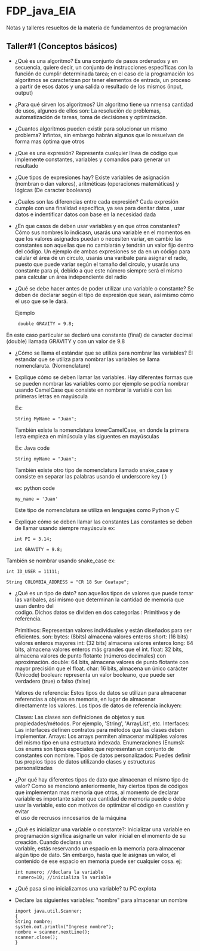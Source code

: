 # FDP_java_EIA

Notas y talleres resueltos de la materia de fundamentos de programación

## Taller#1 (Conceptos básicos)

- ¿Qué es una algoritmo?
  Es una conjunto de pasos ordenados y en secuencia, quiere decir, un conjunto de instrucciones
  específicas con la función de cumplir determinada tarea; en el caso de la programación los algoritmos se caracterizan por tener elementos de entrada, un proceso a partir de esos datos y una salida o resultado de los mismos (input, output)
- ¿Para qué sirven los algoritmos?
  Un algoritmo tiene ua nmensa cantidad de usos, algunos de ellos son: La resolución de problemas, automatización de tareas, toma de decisiones y optimización.
- ¿Cuantos algoritmos pueden existir para solucionar un mismo problema?
  Infintos, sin embargo habrán algunos que lo resuelvan de forma mas óptima que otros
- ¿Que es una expresión?
  Representa cualquier línea de código que implemente constantes, variables y comandos para generar un resultado
- ¿Que tipos de expresiones hay?
  Existe variables de asignación (nombran o dan valores), aritméticas (operaciones matemáticas) y lógicas (De caracter booleano)
- ¿Cuales son las diferencias entre cada expresión?
  Cada expresión cumple con una finalidad específica, ya sea para denitar datos , usar datos e indentificar datos con base en la necesidad dada
- ¿En que casos de deben usar variables y en que otros constantes?
  Cómo sus nombres lo indicasn, usarás una variable en el momentos en que los valores asignados puedan o necesiten variar, en cambio las constantes son aquellas que no cambiarán y tendrán un valor fijo dentro del código. Un ejemplo de ambas expresiones se da en un código para calular el área de un circulo, usarás una varibale para asignar el radio, puesto que puede variar según el tamaño del circulo, y usarás una constante para pi, debido a que este número siempre será el mismo para calcular un área independiente del radio
- ¿Qué se debe hacer antes de poder utilizar una variable o constante?
  Se deben de declarar según el tipo de expresión que sean, así mismo cómo el uso que se le dará.

  Ejemplo

  ```{java}
   double GRAVITY = 9.8;
  ```

En este caso particular se declaró una constante (final) de caracter decimal (double) llamada GRAVITY y con un valor de 9.8

- ¿Cómo se llama el estándar que se utiliza para nombrar las variables?
  El estandar que se utiliza para nombrar las variables se llama nomenclaruta. (Nomenclature)
- Explique cómo se deben llamar las variables.
  Hay diferentes formas que se pueden nombrar las variables como por ejemplo se podría nombrar usando CamelCase que consiste en nombrar la variable con las primeras letras en mayúscula

  Ex:

  ```{java}
  String MyName = "Juan";
  ```

  También existe la nomenclatura lowerCamelCase, en donde la primera letra empieza en minúscula y las siguentes en mayúsculas

  Ex: Java code

  ```{java}
  String myName = "Juan";
  ```

  También existe otro tipo de nomenclatura llamado snake_case y consiste en separar las palabras usando el underscore key ( )

  ex: python code

  ```{python}
  my_name = 'Juan'
  ```

  Este tipo de nomenclatura se utiliza en lenguajes como Python y C

- Explique cómo se deben llamar las constantes
  Las constantes se deben de llamar usando siempre mayúscula
  ex:

```{java}
   int PI = 3.14;

   int GRAVITY = 9.8;
```

También se nombrar usando snake_case
ex:

```{java}
int ID_USER = 11111;
```

```{java}
String COLOMBIA_ADDRESS = "CR 18 Sur Guatape";
```
- ¿Qué es un tipo de dato?
  son aquellos tipos de valores que puede tomar las varibales, así mismo que determinan la cantidad de memoria que usan dentro del       
  codigo. Dichos datos se dividen en dos categorías : Primitivos y de referencia.

  Primitivos: Representan valores individuales y están diseñados para ser eficientes. son:
    bytes: (8bits) almacena valores enteros
    short: (16 bits) valores enteros mayores
    int: (32 bits) almacena valores enteros
    long: 64 bits, almacena valores enteros más grandes que el int.
    float: 32 bits, almacena valores de punto flotante (números decimales) con aproximación.
    double: 64 bits, almacena valores de punto flotante con mayor precisión que el float.
    char: 16 bits, almacena un único carácter (Unicode)
    boolean: representa un valor booleano, que puede ser verdadero (true) o falso (false)
  
  Valores de referencia: Estos tipos de datos se utilizan para almacenar referencias a objetos en memoria, en lugar de almacenar         
  directamente los valores. Los tipos de datos de referencia incluyen:

  Clases: Las clases son definiciones de objetos y sus propiedades/métodos. Por ejemplo, 'String', 'ArrayList', etc.
    Interfaces: Las interfaces definen contratos para métodos que las clases deben implementar.
    Arrays: Los arrays permiten almacenar múltiples valores del mismo tipo en una estructura indexada.
    Enumeraciones (Enums): Los enums son tipos especiales que representan un conjunto de constantes con nombre.
    Tipos de datos personalizados: Puedes definir tus propios tipos de datos utilizando clases y estructuras personalizadas
  
- ¿Por qué hay diferentes tipos de dato que almacenan el mismo tipo de valor?
  Como se mencionó anteriormente, hay ciertos tipos de códigos que implementan mas memoria que otros, al momento de declarar variable es   importante saber que cantidad de memoria puede o debe usar la variable, esto con motivos de optimizar el código en cuestión y evitar   
  el uso de recrusos inncesarios de la máquina
- ¿Qué es inicializar una variable o constante?:
  Inicializar una variable en programación significa asignarle un valor inicial en el momento de su creación. Cuando declaras una   
  variable, estás reservando un espacio en la memoria para almacenar algún tipo de dato. Sin embargo, hasta que le asignas un valor, el 
  contenido de ese espacio en memoria puede ser cualquier cosa. ej:

   ``` {java}
   int numero; //declara la variable
    numero=10; //inicializa la variable
   ```
- ¿Qué pasa si no inicializamos una variable?
     tu PC  explota

- Declare las siguientes variables:
  "nombre" para almacenar un nombre
  ````{java}
  import java.util.Scanner;
  {
  String nombre;
  system.out.println("Ingrese nombre");
  nombre = scanner.nextLine();
  scanner.close();
  }
  
    





    

